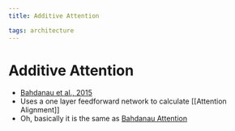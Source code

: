 ```yaml
---
title: Additive Attention

tags: architecture 
---
```


# Additive Attention
- [Bahdanau et al., 2015](https://arxiv.org/pdf/1409.0473.pdf)
- Uses a one layer feedforward network to calculate [[Attention Alignment]]
- Oh, basically it is the same as [Bahdanau Attention](Bahdanau%20Attention.md)



















